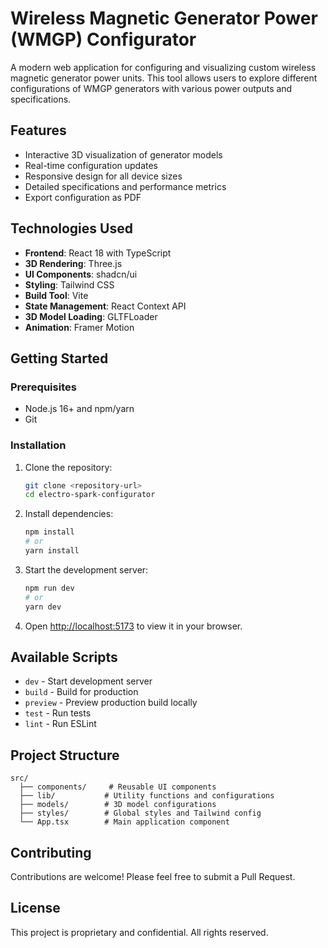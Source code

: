 # Wireless Magnetic Generator Power (WMGP) Configurator

A modern web application for configuring and visualizing custom wireless magnetic generator power units. This tool allows users to explore different configurations of WMGP generators with various power outputs and specifications.

## Features

- Interactive 3D visualization of generator models
- Real-time configuration updates
- Responsive design for all device sizes
- Detailed specifications and performance metrics
- Export configuration as PDF

## Technologies Used

- **Frontend**: React 18 with TypeScript
- **3D Rendering**: Three.js
- **UI Components**: shadcn/ui
- **Styling**: Tailwind CSS
- **Build Tool**: Vite
- **State Management**: React Context API
- **3D Model Loading**: GLTFLoader
- **Animation**: Framer Motion

## Getting Started

### Prerequisites

- Node.js 16+ and npm/yarn
- Git

### Installation

1. Clone the repository:
   ```bash
   git clone <repository-url>
   cd electro-spark-configurator
   ```

2. Install dependencies:
   ```bash
   npm install
   # or
   yarn install
   ```

3. Start the development server:
   ```bash
   npm run dev
   # or
   yarn dev
   ```

4. Open [http://localhost:5173](http://localhost:5173) to view it in your browser.

## Available Scripts

- `dev` - Start development server
- `build` - Build for production
- `preview` - Preview production build locally
- `test` - Run tests
- `lint` - Run ESLint

## Project Structure

```
src/
  ├── components/     # Reusable UI components
  ├── lib/           # Utility functions and configurations
  ├── models/        # 3D model configurations
  ├── styles/        # Global styles and Tailwind config
  └── App.tsx        # Main application component
```

## Contributing

Contributions are welcome! Please feel free to submit a Pull Request.

## License

This project is proprietary and confidential. All rights reserved.
